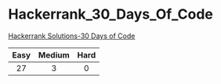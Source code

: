# Hackerrank_30_Days_Of_Code
 
[Hackerrank Solutions-30 Days of Code](https://www.hackerrank.com/domains/tutorials/30-days-of-code?filters%5Bstatus%5D%5B%5D=solved&filters%5Bsubdomains%5D%5B%5D=30-days-of-code&badge_type=30-days-of-code)
 
 
 
 
 |Easy | Medium | Hard|
| :---: | :---: | :---: |
|27  | 3 | 0 |
